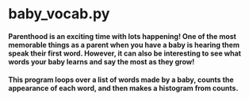 # baby_vocab.py

#### Parenthood is an exciting time with lots happening! One of the most memorable things as a parent when you have a baby is hearing them speak their first word. However, it can also be interesting to see what words your baby learns and say the most as they grow!

#### This program loops over a list of words made by a baby, counts the appearance of each word, and then makes a histogram from counts.
